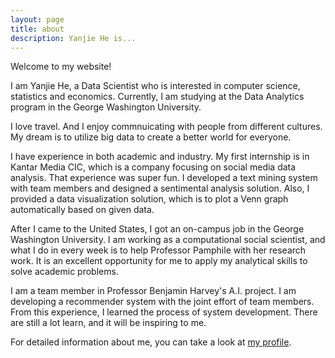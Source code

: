```yaml
---
layout: page
title: about
description: Yanjie He is...
---
```


<p align="left">
Welcome to my website!
</p>

<p align="left">
I am Yanjie He, a Data Scientist who is interested in computer science, statistics and economics.  Currently, I am studying at the Data Analytics program in the George Washington University.
</p>

<p align="left">
I love travel. And I enjoy commnuicating with people from different cultures.
My dream is to utilize big data to create a better world for everyone.
</p>

<p align="left">
I have experience in both academic and industry. My first internship is in Kantar Media CIC, which is a company focusing on social media data analysis. That experience was super fun. I developed a text mining system with team members and designed a sentimental analysis solution. Also, I provided a data visualization solution, which is to plot a Venn graph automatically based on given data.

After I came to the United States, I got an on-campus job in the George Washington University. I am working as a computational social scientist, and what I do in every week is to help Professor Pamphile with her research work. It is an excellent opportunity for me to apply my analytical skills to solve academic problems.

I am a team member in Professor Benjamin Harvey's A.I. project. I am developing a recommender system with the joint effort of team members. From this experience, I learned the process of system development. There are still a lot learn, and it will be inspiring to me.

For detailed information about me, you can take a look at <a href="{{ BASE_PATH }}/pages/profile.html">my profile</a>.
</p>
